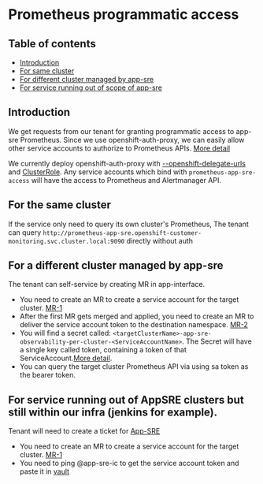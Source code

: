 # Prometheus programmatic access

## Table of contents

* [Introduction](#introduction)
* [For same cluster](#for-same-cluster)
* [For different cluster managed by app-sre](#for-different-cluster-managed-by-app-sre)
* [For service running out of scope of app-sre](#for-service-running-out-of-scope-of-app-sre)


## Introduction

We get requests from our tenant for granting programmatic access to app-sre Prometheus. Since we use openshift-auth-proxy, we can easily allow other service accounts to authorize to Prometheus APIs. [More detail](https://github.com/openshift/oauth-proxy#delegate-authentication-and-authorization-to-openshift-for-infrastructure)

We currently deploy openshift-auth-proxy with [--openshift-delegate-urls](https://gitlab.cee.redhat.com/service/app-sre-observability/-/blob/master/openshift/nginx-proxy.template.yaml#L96) and [ClusterRole](https://gitlab.cee.redhat.com/service/app-sre-observability/-/blob/master/openshift/nginx-proxy.template.yaml#L229-241). Any service accounts which bind with `prometheus-app-sre-access` will have the access to Prometheus and Alertmanager API.

## For the same cluster

If the service only need to query its own cluster's Prometheus, The tenant can query `http://prometheus-app-sre.openshift-customer-monitoring.svc.cluster.local:9090` directly without auth

## For a different cluster managed by app-sre

The tenant can self-service by creating MR in app-interface.

* You need to create an MR to create a service account for the target cluster. [MR-1](https://gitlab.cee.redhat.com/service/app-interface/-/blob/5b8732a58a941cd0f201b2ac7c0e46292a3eb296/data/services/observability/cicd/saas/saas-prometheus-access.yaml#L33-37)
* After the first MR gets merged and applied, you need to create an MR to deliver the service account token to the destination namespace. [MR-2](https://gitlab.cee.redhat.com/service/app-interface/-/blob/c84d0f59831c4a2f44044098431d2c098639f18b/data/services/ocm/namespaces/uhc-integration.yml#L157-161)
* You will find a secret called: `<targetClusterName>-app-sre-observability-per-cluster-<ServiceAccountName>`. The Secret will have a single key called token, containing a token of that ServiceAccount.[More detail](https://gitlab.cee.redhat.com/service/app-interface#self-service-openshift-serviceaccount-tokens-via-app-interface-openshiftnamespace-1yml). 
* You can query the target cluster Prometheus API via using sa token as the bearer token.


## For service running out of AppSRE clusters but still within our infra (jenkins for example).

Tenant will need to create a ticket for [App-SRE](https://issues.redhat.com/projects/ASIC/issues)

* You need to create an MR to create a service account for the target cluster. [MR-1](https://gitlab.cee.redhat.com/service/app-interface/-/blob/5b8732a58a941cd0f201b2ac7c0e46292a3eb296/data/services/observability/cicd/saas/saas-prometheus-access.yaml#L33-37)
* You need to ping @app-sre-ic to get the service account token and paste it in [vault](https://vault.devshift.net/) 
